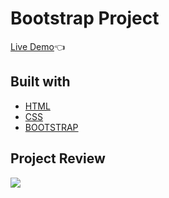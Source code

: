 # Bootstrap Project

[Live Demo](https://kemalbabaoglu.github.io/Bootstrap-Project/):point_left:

## Built with
 - [HTML](https://www.w3schools.com/html/)
 - [CSS](https://www.w3schools.com/css/)
 - [BOOTSTRAP](https://getbootstrap.com/)


## Project Review

![](images/proje.gif)
